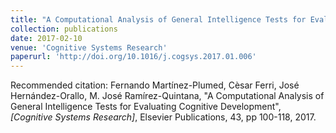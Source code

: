 ```yaml
---
title: "A Computational Analysis of General Intelligence Tests for Evaluating Cognitive Development"
collection: publications
date: 2017-02-10
venue: 'Cognitive Systems Research'
paperurl: 'http://doi.org/10.1016/j.cogsys.2017.01.006'
---
```


Recommended citation: Fernando Martínez-Plumed, Cèsar Ferri, José Hernández-Orallo, M. José Ramírez-Quintana, "A Computational Analysis of General Intelligence Tests for Evaluating Cognitive Development", *[Cognitive Systems Research]*, Elsevier Publications, 43, pp 100-118, 2017. 
